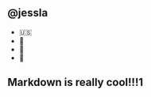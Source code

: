 ## @jessla
* :us:
* :cake:
* :fishing_pole_and_fish:
* :blue_heart: 

## Markdown is really cool!!!1
